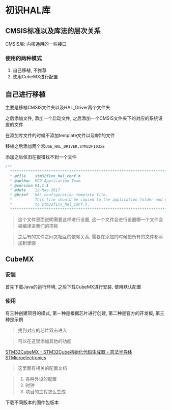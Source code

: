 # 初识HAL库

## CMSIS标准以及库法的层次关系

CMSIS层: 内核通用的一些接口

### 使用的两种模式

1. 自己移植, 不推荐
2. 使用CubeMX进行配置

## 自己进行移植

主要是移植CMSIS文件夹以及HAL_Driver两个文件夹

之后添加文件, 添加一个启动文件, 之后添加一个CMSIS文件夹下的对应的系统设置的文件

在添加库文件的时候不添加template文件以及ll库的文件

移植之后添加两个宏`USE_HAL_DRIVER,STM32F103xE`

添加之后依旧在报错找不到一个文件

```c
/**
  ******************************************************************************
  * @file    stm32f1xx_hal_conf.h
  * @author  MCD Application Team
  * @version V1.1.1
  * @date    12-May-2017
  * @brief   HAL configuration template file.
  *          This file should be copied to the application folder and renamed
  *          to stm32f1xx_hal_conf.h.
  ******************************************************************************/
```

> 这个文件里面说明需要这样进行设置, 这一个文件会进行设置哪一个文件会被编译进我们的项目

> 之后有的文件之间又相互的依赖关系, 需要在添加的时候把所有的文件都添加到里面

## CubeMX

### 安装

首先下载Java的运行环境, 之后下载CubeMX进行安装, 使用默认配置

### 使用

有三种创建项目的模式, 第一种是根据芯片进行创建, 第二种是官方的开发板, 第三种是示例

>  找到对应的芯片双击进入

> 可以在这里添加其他的功能

[STM32CubeMX - STM32Cube初始化代码生成器 - 意法半导体STMicroelectronics](https://www.st.com/zh/development-tools/stm32cubemx.html#documentation)

> 这里面有相关的配置文档

> 1. 各种外设的配置
> 2. 时钟
> 3. 项目的工程怎么生成

下载不同版本的固件包版本
